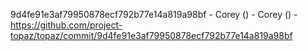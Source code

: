 9d4fe91e3af79950878ecf792b77e14a819a98bf - Corey () - Corey () - https://github.com/project-topaz/topaz/commit/9d4fe91e3af79950878ecf792b77e14a819a98bf
